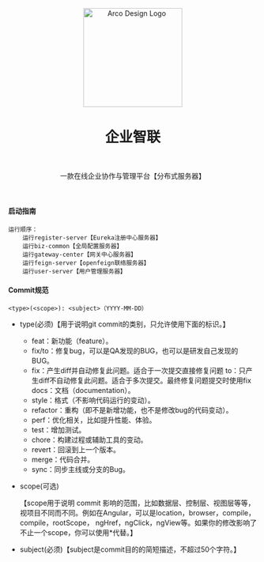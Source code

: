 <div align="center">
  <img alt="Arco Design Logo" width="200" src="https://avatars.githubusercontent.com/u/64576149?s=200&v=4"/>

<br />

  <h1>企业智联</h1>

<br />

一款在线企业协作与管理平台【分布式服务器】

<br />

</div>

#### 启动指南

```vue
运行顺序：
	运行register-server【Eureka注册中心服务器】
	运行biz-common【全局配置服务器】
	运行gateway-center【网关中心服务器】
	运行feign-server【openfeign联络服务器】
	运行user-server【用户管理服务器】
```

#### Commit规范


```
<type>(<scope>): <subject>（YYYY-MM-DD）
```

- type(必须)【用于说明git commit的类别，只允许使用下面的标识。】

  - feat：新功能（feature）。
  - fix/to：修复bug，可以是QA发现的BUG，也可以是研发自己发现的BUG。
  - fix：产生diff并自动修复此问题。适合于一次提交直接修复问题
    to：只产生diff不自动修复此问题。适合于多次提交。最终修复问题提交时使用fix
    docs：文档（documentation）。
  - style：格式（不影响代码运行的变动）。
  - refactor：重构（即不是新增功能，也不是修改bug的代码变动）。
  - perf：优化相关，比如提升性能、体验。
  - test：增加测试。
  - chore：构建过程或辅助工具的变动。
  - revert：回滚到上一个版本。
  - merge：代码合并。
  - sync：同步主线或分支的Bug。

- scope(可选)

  【scope用于说明 commit 影响的范围，比如数据层、控制层、视图层等等，视项目不同而不同。例如在Angular，可以是location，browser，compile，compile，rootScope， ngHref，ngClick，ngView等。如果你的修改影响了不止一个scope，你可以使用*代替。】

- subject(必须)【subject是commit目的的简短描述，不超过50个字符。】